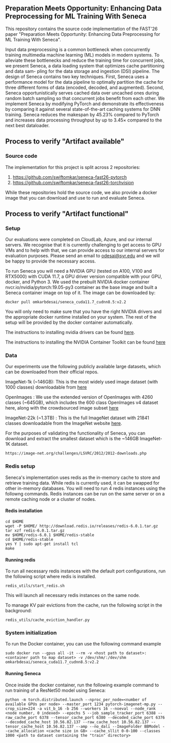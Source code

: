 ## Preparation Meets Opportunity: Enhancing Data Preprocessing for ML Training With Seneca

This repository contains the source code implementation of the FAST'26 paper "Preparation Meets Opportunity: Enhancing Data Preprocessing for ML Training With Seneca".

Input data preprocessing is a common bottleneck when concurrently training multimedia machine learning (ML) models in modern systems. To alleviate these bottlenecks and reduce the training time for concurrent jobs, we present Seneca, a data loading system that optimizes cache partitioning and data sam- pling for the data storage and ingestion (DSI) pipeline. The design of Seneca contains two key techniques. First, Seneca uses a performance model for the data pipeline to optimally partition the cache for three different forms of data (encoded, decoded, and augmented). Second, Seneca opportunistically serves cached data over uncached ones during random batch sampling so that concurrent jobs benefit from each other. We implement Seneca by modifying PyTorch and demonstrate its effectiveness by comparing it against several state-of-the-art caching systems for DNN training. Seneca reduces the makespan by 45.23% compared to PyTorch and increases data processing throughput by up to 3.45× compared to the next best dataloader.

## Process to verify "Artifact available"

### Source code
The implementation for this project is split across 2 repositories:
1) https://github.com/swiftomkar/seneca-fast26-pytorch
2) https://github.com/swiftomkar/seneca-fast26-torchvision


While these repositories hold the source code, we also provide a docker image that you can download and use to run and evaluate Seneca.

## Process to verify "Artifact functional"

### Setup

Our evaluations were completed on CloudLab, Azure, and our internal servers. We recognise that it is currently challenging to get access to GPU VMs and to help with that, we can provide access to our internal servers for evaluation purposes. Please send an email to odesai@syr.edu and we will be happy to provide the necessary access. 

To run Seneca you will need a NVIDIA GPU (tested on A100, V100 and RTX5000) with CUDA 11.7, a GPU driver version compatible with your GPU, docker, and Python 3. We used the prebuilt NVIDIA docker container nvcr.io/nvidia/pytorch:19.05-py3 container as the base image and built a Seneca container image on top of it. The image can be downloaded by:

```
docker pull omkarbdesai/seneca_cuda11.7_cudnn8.5:v2.2
```
You will only need to make sure that you have the right NVIDIA drivers and the appropriate docker runtime installed on your system. The rest of the setup will be provided by the docker container automatically. 

The instructions to installing nvidia drivers can be found [here](https://documentation.ubuntu.com/server/how-to/graphics/install-nvidia-drivers/). 

The instructions to installing the NVIDIA Container Toolkit can be found [here](https://docs.nvidia.com/datacenter/cloud-native/container-toolkit/latest/install-guide.html#installing-the-nvidia-container-toolkit)

### Data
Our experiments use the following publicly available large datasets, which can be downloaded from their official repos.

ImageNet-1k (~146GB): This is the most widely used image dataset (with 1000 classes) downloadable from [here](https://image-net.org/download-images.php)

OpenImages : We use the extended version of OpenImages with 4260 classes (~645GB), which includes the 600 class OpenImages v4 dataset here, along with the crowdsourced image subset [here](https://storage.googleapis.com/openimages/web/index.html)

ImageNet-22k (~1.3TB) : This is the full ImageNet dataset with 21841 classes downloadable from the ImageNet website [here](https://image-net.org/download-images.php).

For the purposes of validating the functionality of Seneca, you can download and extract the smallest dataset which is the ~146GB ImageNet-1K dataset.

```
https://image-net.org/challenges/LSVRC/2012/2012-downloads.php
```

### Redis setup

Seneca's implementation uses redis as the in-memory cache to store and retrieve training data. While redis is currently used, it can be swapped for other in-memory databases.
You will need to run 4 redis instances using the followng commands. Redis instances can be run on the same server or on a remote caching node or a cluster of nodes.

#### Redis installation

```
cd $HOME
wget -P $HOME/ http://download.redis.io/releases/redis-6.0.1.tar.gz 
tar xzf redis-6.0.1.tar.gz
mv $HOME/redis-6.0.1 $HOME/redis-stable
cd $HOME/redis-stable
yes Y | sudo apt-get install tcl
make
```



#### Running redis
To run all necessary redis instances with the default port configurations, run the following script where redis is installed.

```
redis_utils/start_redis.sh
```

This will launch all necessary redis instances on the same node. 

To manage KV pair evictions from the cache, run the following script in the background:

```
redis_utils/cache_eviction_handler.py
```

### System initialization

To run the Docker container, you can use the following command example

```
sudo docker run --gpus all -it --rm -v <host path to dataset>:<container path to map dataset> -v /dev/shm/:/dev/shm omkarbdesai/seneca_cuda11.7_cudnn8.5:v2.2
```

#### Running Seneca

Once inside the docker container, run the following example command to run training of a ResNet50 model using Seneca:

```
python -m torch.distributed.launch --nproc_per_node=<number of available GPUs per node> --master_port 1234 pytorch-imagenet-mp.py --crop_size=224 -a vit_b_16 -b 256 --workers 16 --noeval --node_rank <node number, 0 indexed> --epochs 5 --job_sample_tracker_port 6388 --raw_cache_port 6378 --tensor_cache_port 6380 --decoded_cache_port 6376 --decoded_cache_host 10.56.82.137 --raw_cache_host 10.56.82.137 --tensor_cache_host 10.56.82.137 --amp --no_dali --ImageFolder BBModel --cache_allocation <cache size in GB> --cache_sllit 0-0-100 --classes 1000 <path to dataset containing the "train" directory>
```
